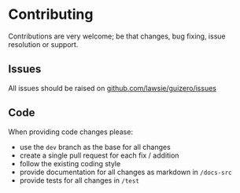 # Contributing

Contributions are very welcome; be that changes, bug fixing, issue resolution or support.

## Issues

All issues should be raised on [github.com/lawsie/guizero/issues](https://github.com/lawsie/guizero/issues)

## Code

When providing code changes please:

- use the `dev` branch as the base for all changes
- create a single pull request for each fix / addition
- follow the existing coding style
- provide documentation for all changes as markdown in `/docs-src`
- provide tests for all changes in `/test`

